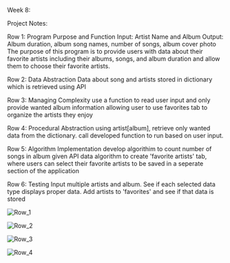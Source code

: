 Week 8: 

Project Notes:

Row 1: Program Purpose and Function
Input: Artist Name and Album
Output: Album duration, album song names, number of songs, album cover photo
The purpose of this program is to provide users with data about their favorite artists including their albums, songs, and album duration and allow them to choose their favorite artists.


Row 2: Data Abstraction
Data about song and artists stored in dictionary which is retrieved using API


Row 3: Managing Complexity
use a function to read user input and only provide wanted album information
allowing user to use favorites tab to organize the artists they enjoy


Row 4: Procedural Abstraction
using artist[album], retrieve only wanted data from the dictionary. call developed function to run based on user input.


Row 5: Algorithm Implementation
develop algorithim to count number of songs in album given API data
algorithm to create 'favorite artists' tab, where users can select their favorite artists to be saved in a seperate section of the application


Row 6: Testing
Input multiple artists and album. See if each selected data type displays proper data. Add artists to 'favorites' and see if that data is stored



![Row_1](https://cdn.discordapp.com/attachments/702253958688800840/1029081650283413715/Screen_Shot_2022-10-10_at_10.17.39_AM.png)


![Row_2](https://files.slack.com/files-pri/TUDAF53UJ-F045LF3532S/image.png)


![Row_3](https://files.slack.com/files-pri/TUDAF53UJ-F045T4B1PGA/image.png)


![Row_4](https://files.slack.com/files-pri/TUDAF53UJ-F045T28U2LT/image.png)
